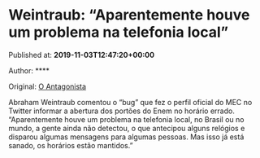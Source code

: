 
# Weintraub: “Aparentemente houve um problema na telefonia local”

Published at: **2019-11-03T12:47:20+00:00**

Author: ****

Original: [O Antagonista](https://www.oantagonista.com/brasil/weintraub-aparentemente-houve-um-problema-na-telefonia-local/)

Abraham Weintraub comentou o “bug” que fez o perfil oficial do MEC no Twitter informar a abertura dos portões do Enem no horário errado.
“Aparentemente houve um problema na telefonia local, no Brasil ou no mundo, a gente ainda não detectou, o que antecipou alguns relógios e disparou algumas mensagens para algumas pessoas. Mas isso já está sanado, os horários estão mantidos.”
